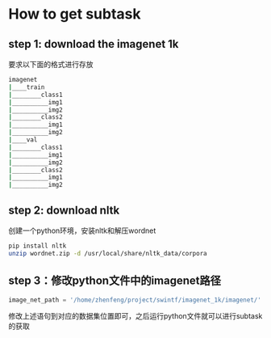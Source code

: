 # How to get subtask

## step 1: download the imagenet 1k
要求以下面的格式进行存放
```bash
imagenet
|____train
|________class1
|__________img1
|__________img2
|________class2
|__________img1
|__________img2
|____val
|________class1
|__________img1
|__________img2
|________class2
|__________img1
|__________img2
```

## step 2: download nltk
创建一个python环境，安装nltk和解压wordnet
```bash
pip install nltk
unzip wordnet.zip -d /usr/local/share/nltk_data/corpora
```

## step 3：修改python文件中的imagenet路径
```python
image_net_path = '/home/zhenfeng/project/swintf/imagenet_1k/imagenet/'
```
修改上述语句到对应的数据集位置即可，之后运行python文件就可以进行subtask的获取